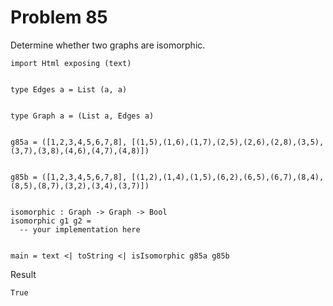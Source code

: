 # Problem 85

Determine whether two graphs are isomorphic. 


```
import Html exposing (text)


type Edges a = List (a, a)


type Graph a = (List a, Edges a)


g85a = ([1,2,3,4,5,6,7,8], [(1,5),(1,6),(1,7),(2,5),(2,6),(2,8),(3,5),(3,7),(3,8),(4,6),(4,7),(4,8)])


g85b = ([1,2,3,4,5,6,7,8], [(1,2),(1,4),(1,5),(6,2),(6,5),(6,7),(8,4),(8,5),(8,7),(3,2),(3,4),(3,7)])


isomorphic : Graph -> Graph -> Bool
isomorphic g1 g2 =
  -- your implementation here
  

main = text <| toString <| isIsomorphic g85a g85b
```

Result
```
True
```
